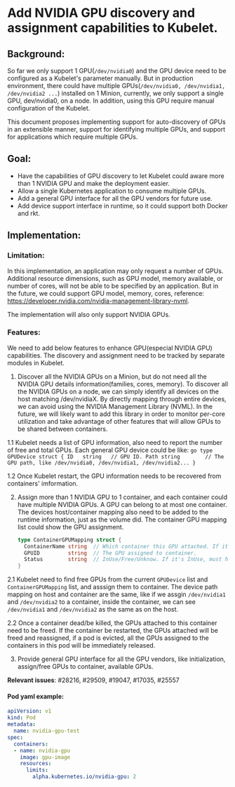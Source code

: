 # Add NVIDIA GPU discovery and assignment capabilities to Kubelet.

## Background:

So far we only support 1 GPU(```/dev/nvidia0```) and the GPU device need to be configured as a Kubelet's parameter manually. But in production environment, there could have multiple GPUs(```/dev/nvidia0, /dev/nvidia1, /dev/nvidia2 ...```) installed on 1 Minion, currently, we only support a single GPU, dev/nvidia0, on a node. In addition, using this GPU require manual configuration of the Kubelet.

This document proposes implementing support for auto-discovery of GPUs in an extensible manner, support for identifying multiple GPUs, and support for applications which require multiple GPUs.


## Goal:

 - Have the capabilities of GPU discovery to let Kubelet could aware more than 1 NVIDIA GPU and make the deployment easier.
 - Allow a single Kubernetes application to consume multiple GPUs.
 - Add a general GPU interface for all the GPU vendors for future use.
 - Add device support interface in runtime, so it could support both Docker and rkt.


## Implementation:

### Limitation:

In this implementation, an application may only request a number of GPUs. Additional resource dimensions, such as GPU model, memory available, or number of cores, will not be able to be specified by an application. But in the future, we could support GPU model, memory, cores, reference: https://developer.nvidia.com/nvidia-management-library-nvml.

The implementation will also only support NVIDIA GPUs.

### Features:

We need to add below features to enhance GPU(especial NVIDIA GPU) capabilities. The discovery and assignment need to be tracked by separate modules in Kubelet.

 1. Discover all the NVIDIA GPUs on a Minion, but do not need all the NVIDIA GPU details information(families, cores, memory). To discover all the NVIDIA GPUs on a node, we can simply identify all devices on the host matching /dev/nvidiaX. By directly mapping through entire devices, we can avoid using the NVIDIA Management Library (NVML). In the future, we will likely want to add this library in order to monitor per-core utilization and take advantage of other features that will allow GPUs to be shared between containers.
 
  1.1 Kubelet needs a list of GPU information, also need to report the number of free and total GPUs. Each general GPU device could be like:
    ```go
    type GPUDevice struct {
      ID   string	// GPU ID.
      Path string		 // The GPU path, like /dev/nvidia0, /dev/nvidia1, /dev/nvidia2...
    }
    ```

  1.2 Once Kubelet restart, the GPU information needs to be recovered from containers' imformation.

 2. Assign more than 1 NVIDIA GPU to 1 container, and each container could have multiple NVIDIA GPUs. A GPU can belong to at most one container. The devices host/container mapping also need to be added to the runtime information, just as the volume did. The container GPU mapping list could show the GPU assignment.
	
    ```go
    type ContainerGPUMapping struct {
      ContainerName string	// Which container this GPU attached. If it's NULL, the status can't be Free.
      GPUID         string	// The GPU assigned to container.
      Status        string	// InUse/Free/Unknow. If it's InUse, must has a container name.
    }
    ```
  
  2.1 Kubelet need to find free GPUs from the current ```GPUDevice``` list and ```ContainerGPUMapping``` list, and asssign them to container. The device path mapping on host and container are the same, like if we assgin ```/dev/nvidia1``` and ```/dev/nvidia2``` to a container, inside the container, we can see ```/dev/nvidia1``` and ```/dev/nvidia2``` as the same as on the host.
  
  2.2 Once a container dead/be killed, the GPUs attached to this container need to be freed. If the container be restarted, the GPUs attached will be freed and reassigned, if a pod is evicted, all the GPUs assigned to the containers in this pod will be immediately released.

 3. Provide general GPU interface for all the GPU vendors, like initialization, assign/free GPUs to container, available GPUs.


**Relevant issues**: #28216, #29509, #19047, #17035, #25557

#### Pod yaml example:

```yaml
apiVersion: v1
kind: Pod
metadata:
  name: nvidia-gpu-test
spec:
  containers:
  - name: nvidia-gpu
    image: gpu-image
    resources:
      limits:
        alpha.kubernetes.io/nvidia-gpu: 2
```

